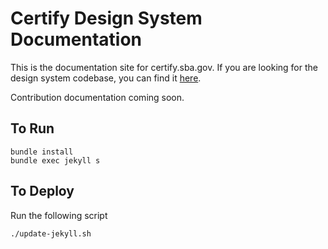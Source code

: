 # Certify Design System Documentation

This is the documentation site for certify.sba.gov. If you are looking for the design system codebase, you can find it [here]("https://github.com/USSBA/certify_design_system_gem").

Contribution documentation coming soon.

## To Run

```
bundle install
bundle exec jekyll s
```

## To Deploy
Run the following script
```
./update-jekyll.sh
```
